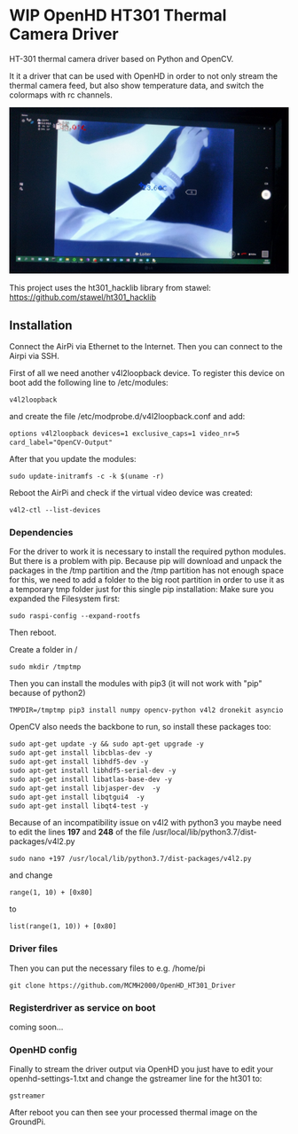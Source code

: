 # WIP OpenHD HT301 Thermal Camera Driver
HT-301 thermal camera driver based on Python and OpenCV.

It it a driver that can be used with OpenHD in order to not only stream the thermal camera feed,
but also show temperature data, and switch the colormaps with rc channels.

![OpenHD Stream](stream.jpg)

This project uses the ht301_hacklib library from stawel: https://github.com/stawel/ht301_hacklib

## Installation
Connect the AirPi via Ethernet to the Internet. Then you can connect to the Airpi via SSH.

First of all we need another v4l2loopback device.
To register this device on boot add the following line to /etc/modules:
```
v4l2loopback
```

and create the file /etc/modprobe.d/v4l2loopback.conf and add:
```
options v4l2loopback devices=1 exclusive_caps=1 video_nr=5 card_label="OpenCV-Output"
```

After that you update the modules:
```
sudo update-initramfs -c -k $(uname -r)
```

Reboot the AirPi and check if the virtual video device was created:
```
v4l2-ctl --list-devices
```

### Dependencies
For the driver to work it is necessary to install the required python modules.
But there is a problem with pip. Because pip will download and unpack the packages in the /tmp partition and the /tmp partition has not enough space for this,
we need to add a folder to the big root partition in order to use it as a temporary tmp folder just for this single pip installation:
Make sure you expanded the Filesystem first:
```
sudo raspi-config --expand-rootfs
```
Then reboot.

Create a folder in /
```
sudo mkdir /tmptmp
```
Then you can install the modules with pip3 (it will not work with "pip" because of python2)
```
TMPDIR=/tmptmp pip3 install numpy opencv-python v4l2 dronekit asyncio
```
OpenCV also needs the backbone to run, so install these packages too:
```
sudo apt-get update -y && sudo apt-get upgrade -y
sudo apt-get install libcblas-dev -y
sudo apt-get install libhdf5-dev -y
sudo apt-get install libhdf5-serial-dev -y
sudo apt-get install libatlas-base-dev -y
sudo apt-get install libjasper-dev  -y
sudo apt-get install libqtgui4  -y
sudo apt-get install libqt4-test -y
```
Because of an incompatibility issue on v4l2 with python3 you maybe need
to edit the lines **197** and **248** of the file /usr/local/lib/python3.7/dist-packages/v4l2.py
```
sudo nano +197 /usr/local/lib/python3.7/dist-packages/v4l2.py
```
and change
```
range(1, 10) + [0x80]
```
to
```
list(range(1, 10)) + [0x80]
```

### Driver files
Then you can put the necessary files to e.g. /home/pi
```
git clone https://github.com/MCMH2000/OpenHD_HT301_Driver
```

### Registerdriver as service on boot
coming soon...

### OpenHD config
Finally to stream the driver output via OpenHD you just have to edit your openhd-settings-1.txt
and change the gstreamer line for the ht301 to:
```
gstreamer
```

After reboot you can then see your processed thermal image on the GroundPi.

